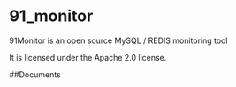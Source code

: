 # 91_monitor 
91Monitor is an open source MySQL / REDIS monitoring tool

It is licensed under the Apache 2.0 license.



##Documents

